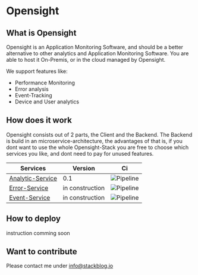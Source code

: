 # Opensight

## What is Opensight
Opensight is an Application Monitoring Software, and should be a better alternative to other analytics and Application Monitoring Software. You are able to host it On-Premis, or in the cloud managed by Opensight.

We support features like: 

- Performance Monitoring
- Error analysis
- Event-Tracking
- Device and User analytics

## How does it work
Opensight consists out of 2 parts, the Client and the Backend. The Backend is build in an microservice-architecture, the advantages of that is, if you dont want to use the whole Opensight-Stack you are free to choose which services you like, and dont need to pay for unused features.


| Services          | Version  | Ci  |
|-|-|-|
|[Analytic-Service](https://app.travis-ci.com/MichaelProjects/opensight.svg?branch=master) | 0.1      |![Pipeline](https://github.com/MichaelProjects/opensight/actions/workflows/anayltics.yml/badge.svg)
|[Error-Service](https://github.com/MichaelProjects/opensight/tree/master/error_api)      | in construction      |![Pipeline](https://github.com/MichaelProjects/opensight/actions/workflows/error.yml/badge.svg) |
|[Event-Service](https://github.com/MichaelProjects/opensight/tree/master/event_api)      | in construction      |![Pipeline](https://github.com/MichaelProjects/opensight/actions/workflows/event.yaml/badge.svg)  |

## How to deploy
instruction comming soon

## Want to contribute

Please contact me under info@stackblog.io
